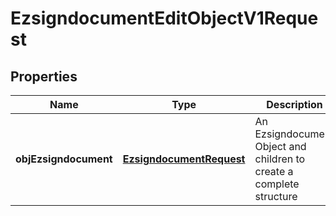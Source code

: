 
# EzsigndocumentEditObjectV1Request

## Properties
| Name | Type | Description | Notes |
| ------------ | ------------- | ------------- | ------------- |
| **objEzsigndocument** | [**EzsigndocumentRequest**](EzsigndocumentRequest.md) | An Ezsigndocument Object and children to create a complete structure |  |



